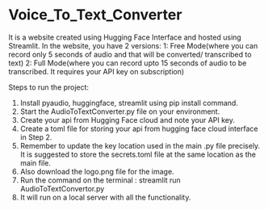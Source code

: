 # Voice_To_Text_Converter
It is a website created using Hugging Face Interface and hosted using Streamlit. In the website, you have 2 versions:
         1: Free Mode(where you can record only 5 seconds of audio and that will be converted/ transcribed to text)
         2: Full Mode(where you can record upto 15 seconds of audio to be transcribed. It requires your API key on subscription)


Steps to run the project:
1. Install pyaudio, huggingface, streamlit using pip install command.
2. Start the AudioToTextConverter.py file on your environment.
3. Create your api from Hugging Face cloud and note your API key.
4. Create a toml file for storing your api from hugging face cloud interface in Step 2. 
5. Remember to update the key location used in the main .py file precisely. It is suggested to store the secrets.toml file at the same location as the main file.
6. Also download the logo.png file for the image.
7. Run the command on the terminal : streamlit run AudioToTextConvertor.py
8. It will run on a local server with all the functionality.
